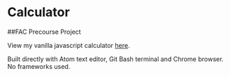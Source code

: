 # Calculator

##FAC Precourse Project 

View my vanilla javascript calculator [here](https://nikkesan.github.io/calculator/).

Built directly with Atom text editor, Git Bash terminal and Chrome browser.  No frameworks used.
